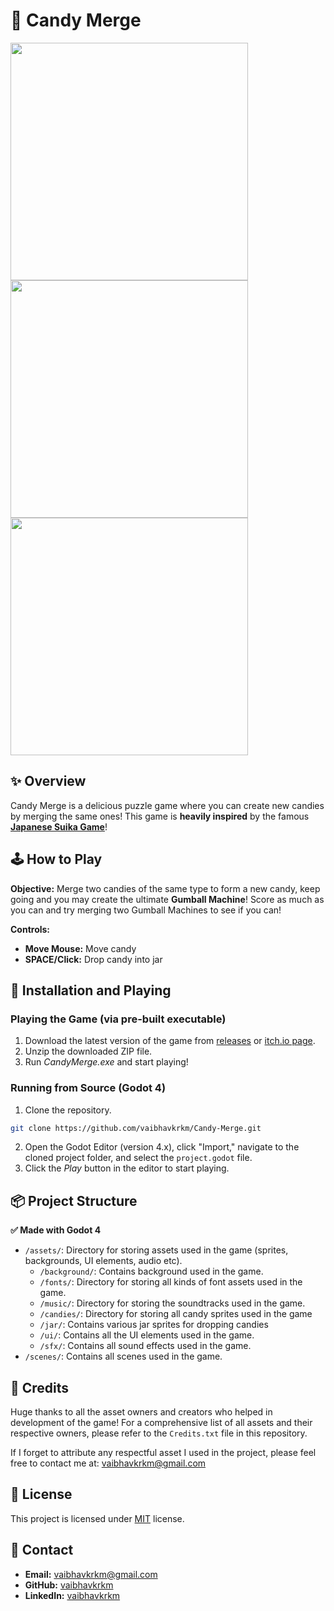 
# 🍭 Candy Merge

<img src="https://img.itch.zone/aW1hZ2UvMjQ5NjIyMy8xNDk5NTk4OC5wbmc=/794x1000/7wp%2BCw.png" width=380 height=auto>
<img src="https://img.itch.zone/aW1hZ2UvMjQ5NjIyMy8xNDgzNjk0MC5wbmc=/794x1000/V0wKi2.png" width=380 height=auto>
<img src="https://img.itch.zone/aW1hZ2UvMjQ5NjIyMy8xNDgzNjkzOS5wbmc=/794x1000/IWwDsy.png" width=380 height=auto>

## ✨ Overview
Candy Merge is a delicious puzzle game where you can create new candies by merging the same ones! This game is **heavily inspired** by the famous [**Japanese Suika Game**](https://play.google.com/store/apps/details?id=com.aladdinx.suikagame&hl=en-US&pli=1)!

## 🕹️ How to Play
**Objective:** Merge two candies of the same type to form a new candy, keep going and you may create the ultimate **Gumball Machine**! Score as much as you can and try merging two Gumball Machines to see if you can!

**Controls:**
- **Move Mouse:** Move candy
- **SPACE/Click:** Drop candy into jar

## 🍬 Installation and Playing

### Playing the Game (via pre-built executable)
1. Download the latest version of the game from [releases](https://github.com/vaibhavkrkm/Candy-Merge/releases) or [itch.io page](https://lets-connect-team.itch.io/candy-merge).
2. Unzip the downloaded ZIP file.
3. Run *CandyMerge.exe* and start playing!

### Running from Source (Godot 4)
1. Clone the repository.
```bash
git clone https://github.com/vaibhavkrkm/Candy-Merge.git
```
2. Open the Godot Editor (version 4.x), click "Import," navigate to the cloned project folder, and select the `project.godot` file.
3. Click the *Play* button in the editor to start playing.

## 📦 Project Structure
**✅ Made with Godot 4**
- `/assets/`: Directory for storing assets used in the game (sprites, backgrounds, UI elements, audio etc).
  - `/background/`: Contains background used in the game.
  - `/fonts/`: Directory for storing all kinds of font assets used in the game.
  - `/music/`: Directory for storing the soundtracks used in the game.
  - `/candies/`: Directory for storing all candy sprites used in the game
  - `/jar/`: Contains various jar sprites for dropping candies
  - `/ui/`: Contains all the UI elements used in the game.
  - `/sfx/`: Contains all sound effects used in the game.
- `/scenes/`: Contains all scenes used in the game.
## 🤝 Credits
Huge thanks to all the asset owners and creators who helped in development of the game! For a comprehensive list of all assets and their respective owners, please refer to the `Credits.txt` file in this repository.

If I forget to attribute any respectful asset I used in the project, please feel free to contact me at: vaibhavkrkm@gmail.com
## 📃 License

This project is licensed under [MIT](https://choosealicense.com/licenses/mit/) license.


## 📧 Contact
- **Email:** vaibhavkrkm@gmail.com
- **GitHub:** [vaibhavkrkm](https://github.com/vaibhavkrkm/)
- **LinkedIn:** [vaibhavkrkm](https://www.linkedin.com/in/vaibhavkrkm/)

